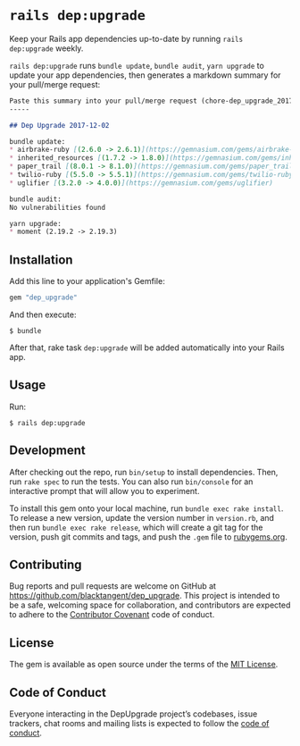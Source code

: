 # `rails dep:upgrade`

Keep your Rails app dependencies up-to-date by running `rails dep:upgrade` weekly.

`rails dep:upgrade` runs `bundle update`, `bundle audit`, `yarn upgrade` to update your app dependencies,
then generates a markdown summary for your pull/merge request:

```markdown
Paste this summary into your pull/merge request (chore-dep_upgrade_20171202):
-----

## Dep Upgrade 2017-12-02

bundle update:
* airbrake-ruby [(2.6.0 -> 2.6.1)](https://gemnasium.com/gems/airbrake-ruby)
* inherited_resources [(1.7.2 -> 1.8.0)](https://gemnasium.com/gems/inherited_resources)
* paper_trail [(8.0.1 -> 8.1.0)](https://gemnasium.com/gems/paper_trail)
* twilio-ruby [(5.5.0 -> 5.5.1)](https://gemnasium.com/gems/twilio-ruby)
* uglifier [(3.2.0 -> 4.0.0)](https://gemnasium.com/gems/uglifier)

bundle audit:
No vulnerabilities found

yarn upgrade:
* moment (2.19.2 -> 2.19.3)
```

## Installation

Add this line to your application's Gemfile:

```ruby
gem "dep_upgrade"
```

And then execute:

```
$ bundle
```

After that, rake task `dep:upgrade` will be added automatically into your Rails app.

## Usage

Run:

```
$ rails dep:upgrade
```



## Development

After checking out the repo, run `bin/setup` to install dependencies. Then, run `rake spec` to run the tests. You can also run `bin/console` for an interactive prompt that will allow you to experiment.

To install this gem onto your local machine, run `bundle exec rake install`. To release a new version, update the version number in `version.rb`, and then run `bundle exec rake release`, which will create a git tag for the version, push git commits and tags, and push the `.gem` file to [rubygems.org](https://rubygems.org).

## Contributing

Bug reports and pull requests are welcome on GitHub at https://github.com/blacktangent/dep_upgrade. This project is intended to be a safe, welcoming space for collaboration, and contributors are expected to adhere to the [Contributor Covenant](http://contributor-covenant.org) code of conduct.

## License

The gem is available as open source under the terms of the [MIT License](https://opensource.org/licenses/MIT).

## Code of Conduct

Everyone interacting in the DepUpgrade project’s codebases, issue trackers, chat rooms and mailing lists is expected to follow the [code of conduct](https://github.com/[USERNAME]/dep_upgrade/blob/master/CODE_OF_CONDUCT.md).
